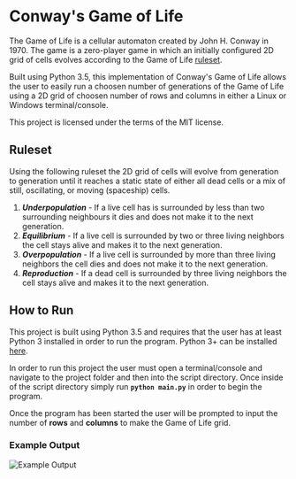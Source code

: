 # Conway's Game of Life

The Game of Life is a cellular automaton created by John H. Conway in 1970. The game is a zero-player game in which an initially configured 2D grid of cells evolves according to the Game of Life [ruleset](#Ruleset).

Built using Python 3.5, this implementation of Conway's Game of Life allows the user to easily run a choosen number of generations of the Game of Life using a 2D grid of choosen number of rows and columns in either a Linux or Windows terminal/console.

This project is licensed under the terms of the MIT license.

## Ruleset

Using the following ruleset the 2D grid of cells will evolve from generation to generation until it reaches a static state of either all dead cells or a mix of still, oscillating, or moving (spaceship) cells.

1. _**Underpopulation**_ - If a live cell has is surrounded by less than two surrounding neighbours it dies and does not make it to the next generation.
2. _**Equilibrium**_ - If a live cell is surrounded by two or three living neighbors the cell stays alive and makes it to the next generation.
3. _**Overpopulation**_ - If a live cell is surrounded by more than three living neighbors the cell dies and does not make it to the next generation.
4. _**Reproduction**_ - If a dead cell is surrounded by three living neighbors the cell stays alive and makes it to the next generation.

## How to Run

This project is built using Python 3.5 and requires that the user has at least Python 3 installed in order to run the program. Python 3+ can be installed [here](https://www.python.org/downloads/).

In order to run this project the user must open a terminal/console and navigate to the project folder and then into the script directory. Once inside of the script directory simply run **`python main.py`** in order to begin the program.

Once the program has been started the user will be prompted to input the number of **rows** and **columns** to make the Game of Life grid.

### Example Output
![Example Output](https://zj0l5w-sn3301.files.1drv.com/y3mCRjxuvhMBzKsaDbamx6HlqF5_oUOjGp0ExWsPaHEMhMk9m2fLgwrYKHLH4-1Ye3Dq3Cy9H_icYXxaaBdBV_GuABpNuv8B0Q6rxaLhE2jYnZ0LhCO-PdDs25j2vkSoJfZRA_2SwJPH8YYOT7RULaZ7voqsYK5vlENs2sNoY3ggK8?width=514&height=433&cropmode=none)
